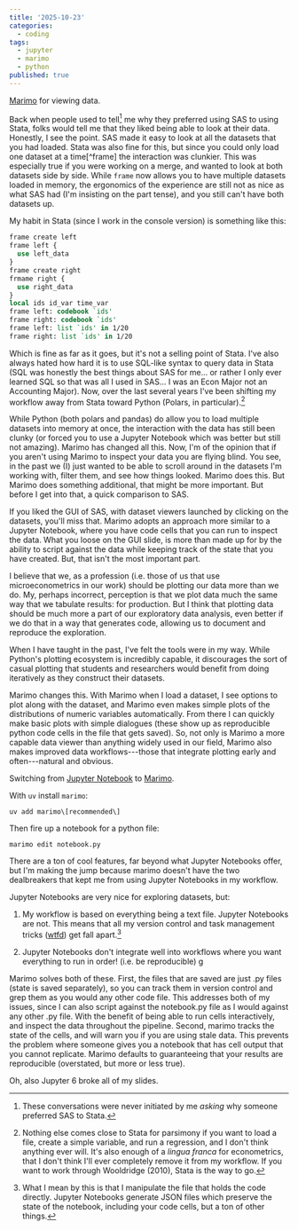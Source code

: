 ```yaml
---
title: '2025-10-23'
categories:
  - coding
tags:
  - jupyter 
  - marimo 
  - python
published: true
---
```


[Marimo](https://marimo.io) for viewing data. 

Back when people used to tell[^never] me why they preferred using SAS to using Stata,
folks would tell me that they liked being able to look at their data. Honestly,
I see the point. SAS made it easy to look at all the datasets that you had
loaded. Stata was also fine for this, but since you could only load one dataset
at a time[^frame] the interaction was clunkier. This was especially true if you
were working on a merge, and wanted to look at both datasets side by side.
 While `frame` now allows you to have multiple datasets loaded in
    memory, the ergonomics of the experience are still not as nice as what SAS
had (I'm insisting on the part tense), and you still can't have both datasets
up. 

My habit in Stata (since I work in the console version) is something like this:

``` Stata 
frame create left 
frame left {
  use left_data
}
frame create right 
frmame right {
  use right_data
}
local ids id_var time_var 
frame left: codebook `ids'
frame right: codebook `ids'
frame left: list `ids' in 1/20
frame right: list `ids' in 1/20
```

Which is fine as far as it goes, but it's not a selling point of Stata. I've
also always hated how hard it is to use SQL-like syntax to query data in Stata
(SQL was honestly the best things about SAS for me... or rather I only ever
learned SQL so that was all I used in SAS... I was an Econ Major not an
Accounting Major). Now, over the last several years I've been shifting my
workflow away from Stata toward Python (Polars, in particular).[^emo]

While Python (both polars and pandas) do allow you to load multiple datasets
into memory at once, the interaction with the data has still been clunky (or
forced you to use a Jupyter Notebook which was better but still not amazing).
Marimo has changed all this. Now, I'm of the opinion that if you aren't using
Marimo to inspect your data you are flying blind. You see, in the past we (I)
just wanted to be able to scroll around in the datasets I'm working with, filter
them, and see how things looked. Marimo does this. But Marimo does something
additional, that might be more important. But before I get into that, a quick
comparison to SAS. 

If you liked the GUI of SAS, with dataset viewers launched by clicking on the
datasets, you'll miss that. Marimo adopts an approach more similar to a Jupyter
Notebook, where you have code cells that you can run to inspect the data. What
you loose on the GUI slide, is more than made up for by the ability to script
against the data while keeping track of the state that you have created. But,
that isn't the most important part. 

I believe that we, as a profession (i.e. those of us that use microeconometrics
in our work) should be plotting our data more than we do. My, perhaps incorrect,
perception is that we plot data much the same way that we tabulate results: for
production. But I think that plotting data should be much more a part of our
exploratory data analysis, even better if we do that in a way that generates
code, allowing us to document and reproduce the exploration. 

When I have taught in the past, I've felt the tools were in my way. While
Python's plotting ecosystem is incredibly capable, it discourages the sort of
casual plotting that students and researchers would benefit from doing
iteratively as they construct their datasets. 

Marimo changes this. With Marimo when I load a dataset, I see options to plot
along with the dataset, and Marimo even makes simple plots of the distributions
of numeric variables automatically. From there I can quickly make basic plots
with simple dialogues (these show up as reproducible python code cells in the
file that gets saved). So, not only is Marimo a more capable data viewer than
anything widely used in our field, Marimo also makes improved data
workflows---those that integrate plotting early and often---natural and obvious. 



[^emo]: Nothing else comes close to Stata for parsimony if you want to load a
    file, create a simple variable, and run a regression, and I don't think
anything ever will. It's also enough of a _lingua franca_ for econometrics, that
I don't think I'll ever completely remove it from my workflow. If you want to
work through Wooldridge (2010), Stata is the way to go.
[^never]: These conversations were never initiated by me _asking_ why someone
    preferred SAS to Stata.

Switching from [Jupyter Notebook](https://jupyter.org/) to
[Marimo](https://marimo.readthedocs.io/en/latest/).

With `uv` install `marimo`:
```
uv add marimo\[recommended\] 
```
Then fire up a notebook for a python file:
```
marimo edit notebook.py
```

There are a ton of cool features, far beyond what Jupyter Notebooks offer, but
I'm making the jump because marimo doesn't have the two dealbreakers that kept
me from using Jupyter Notebooks in my workflow.

Jupyter Notebooks are very nice for exploring datasets, but:

1. My workflow is based on everything being a text file. Jupyter Notebooks are
   not. This means that all my version control and task management tricks ([wtfd](https://github.com/ArthurHowardMorris/wtfd)) get fall apart.[^json]

2. Jupyter Notebooks don't integrate well into workflows where you want
   everything to run in order! (i.e. be reproducible)           g

Marimo solves both of these. First, the files that are saved are just .py files (state
is saved separately), so you can track them in version control and grep them as
you would any other code file. This addresses both of my issues, since I can
also script against the notebook.py file as I would against any other .py file.
With the benefit of being able to run cells interactively, and inspect the data
throughout the pipeline. Second, marimo tracks the state of the cells, and will
warn you if you are using stale data. This prevents the problem where someone
gives you a notebook that has cell output that you cannot replicate. Marimo
defaults to guaranteeing that your results are reproducible (overstated, but
more or less true).

Oh, also Jupyter 6 broke all of my slides. 

[^json]: What I mean by this is that I manipulate the file that holds the code
    directly. Jupyter Notebooks generate JSON files which preserve the state of
the notebook, including your code cells, but a ton of other things. 
